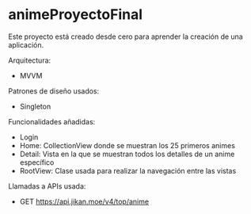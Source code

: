 # animeProyectoFinal
Este proyecto está creado desde cero para aprender la creación de una aplicación.

Arquitectura:
- MVVM

Patrones de diseño usados:
- Singleton


Funcionalidades añadidas:
- Login
- Home: CollectionView donde se muestran los 25 primeros animes
- Detail: Vista en la que se muestran todos los detalles de un anime 
específico
- RootView: Clase usada para realizar la navegación entre las vistas

Llamadas a APIs usada: 
- GET https://api.jikan.moe/v4/top/anime
